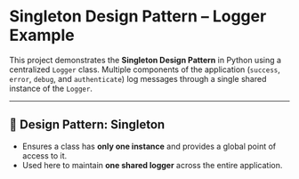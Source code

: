 # Singleton Design Pattern – Logger Example

This project demonstrates the **Singleton Design Pattern** in Python using a centralized `Logger` class. Multiple components of the application (`success`, `error`, `debug`, and `authenticate`) log messages through a single shared instance of the `Logger`.

---

## 📌 Design Pattern: Singleton

- Ensures a class has **only one instance** and provides a global point of access to it.
- Used here to maintain **one shared logger** across the entire application.